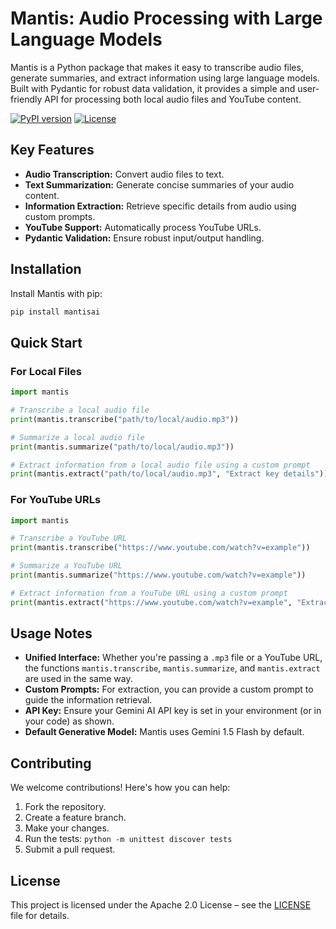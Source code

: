 # Mantis: Audio Processing with Large Language Models

Mantis is a Python package that makes it easy to transcribe audio files, generate summaries, and extract information using large language models. Built with Pydantic for robust data validation, it provides a simple and user-friendly API for processing both local audio files and YouTube content.

[![PyPI version](https://badge.fury.io/py/mantisai.svg)](https://badge.fury.io/py/mantisai)
[![License](https://img.shields.io/badge/License-Apache%202.0-blue.svg)](https://opensource.org/licenses/Apache-2.0)

## Key Features

- **Audio Transcription:** Convert audio files to text.
- **Text Summarization:** Generate concise summaries of your audio content.
- **Information Extraction:** Retrieve specific details from audio using custom prompts.
- **YouTube Support:** Automatically process YouTube URLs.
- **Pydantic Validation:** Ensure robust input/output handling.

## Installation

Install Mantis with pip:

```bash
pip install mantisai
```

## Quick Start

### For Local Files

```python
import mantis

# Transcribe a local audio file
print(mantis.transcribe("path/to/local/audio.mp3"))

# Summarize a local audio file
print(mantis.summarize("path/to/local/audio.mp3"))

# Extract information from a local audio file using a custom prompt
print(mantis.extract("path/to/local/audio.mp3", "Extract key details"))
```

### For YouTube URLs

```python
import mantis

# Transcribe a YouTube URL
print(mantis.transcribe("https://www.youtube.com/watch?v=example"))

# Summarize a YouTube URL
print(mantis.summarize("https://www.youtube.com/watch?v=example"))

# Extract information from a YouTube URL using a custom prompt
print(mantis.extract("https://www.youtube.com/watch?v=example", "Extract key details"))
```

## Usage Notes

- **Unified Interface:** Whether you're passing a `.mp3` file or a YouTube URL, the functions `mantis.transcribe`, `mantis.summarize`, and `mantis.extract` are used in the same way.
- **Custom Prompts:** For extraction, you can provide a custom prompt to guide the information retrieval.
- **API Key:** Ensure your Gemini AI API key is set in your environment (or in your code) as shown.
- **Default Generative Model:** Mantis uses Gemini 1.5 Flash by default.

## Contributing

We welcome contributions! Here's how you can help:

1. Fork the repository.
2. Create a feature branch.
3. Make your changes.
4. Run the tests: `python -m unittest discover tests`
5. Submit a pull request.

## License

This project is licensed under the Apache 2.0 License – see the [LICENSE](LICENSE) file for details.



